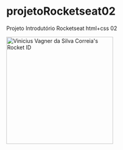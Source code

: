 # projetoRocketseat02
Projeto Introdutório Rocketseat html+css 02


<a href="https://app.rocketseat.com.br/me/vinicius-vagner-da-silva-correia-07394"><img src="https://app.rocketseat.com.br/api/rocketid/share?slug=vinicius-vagner-da-silva-correia-07394&type=card" width="280" alt="Vinicius Vagner da Silva Correia's Rocket ID"/></a>

